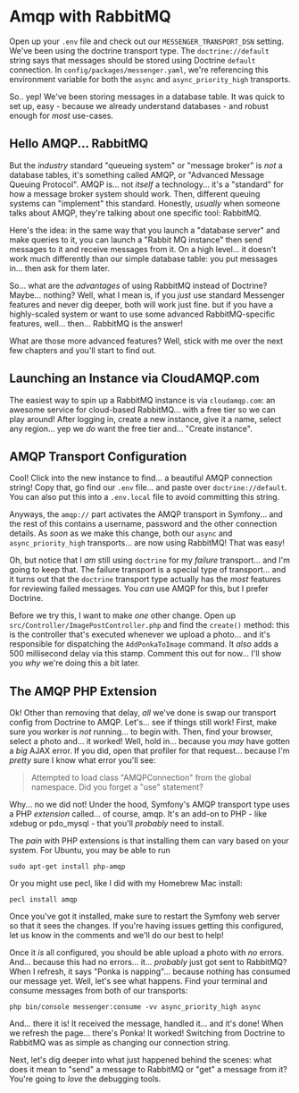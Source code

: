 # Amqp with RabbitMQ

Open up your `.env` file and check out our `MESSENGER_TRANSPORT_DSN` setting.
We've been using the doctrine transport type. The `doctrine://default` string
says that messages should be stored using Doctrine `default` connection. In
`config/packages/messenger.yaml`, we're referencing this environment variable
for both the `async` and `async_priority_high` transports.

So.. yep! We've been storing messages in a database table. It was quick to set up,
easy - because we already understand databases - and robust enough for *most*
use-cases.

## Hello AMQP... RabbitMQ

But the *industry* standard "queueing system" or "message broker" is *not* a
database tables, it's something called AMQP, or "Advanced Message Queuing Protocol".
AMQP is... not *itself* a technology... it's a "standard" for how a message broker
system should work. Then, different queuing systems can "implement" this standard.
Honestly, *usually* when someone talks about AMQP, they're talking about one specific
tool: RabbitMQ.

Here's the idea: in the same way that you launch a "database server" and make
queries to it, you can launch a "Rabbit MQ instance" then send messages to it
and receive messages from it. On a high level... it doesn't work much differently
than our simple database table: you put messages in... then ask for them later.

So... what are the *advantages* of using RabbitMQ instead of Doctrine? Maybe...
nothing? Well, what I mean is, if you *just* use standard Messenger features and
never dig deeper, both will work just fine. but if you have a highly-scaled system
or want to use some advanced RabbitMQ-specific features, well... then... RabbitMQ
is the answer!

What are those more advanced features? Well, stick with me over the next few chapters
and you'll start to find out.

## Launching an Instance via CloudAMQP.com

The easiest way to spin up a RabbitMQ instance is via `cloudamqp.com`: an awesome
service for cloud-based RabbitMQ... with a free tier so we can play around! After
logging in, create a new instance, give it a name, select any region... yep we
*do* want the free tier and... "Create instance".

## AMQP Transport Configuration

Cool! Click into the new instance to find... a beautiful AMQP connection string!
Copy that, go find our `.env` file... and paste over `doctrine://default`. You
can also put this into a `.env.local` file to avoid committing this string.

Anyways, the `amqp://` part activates the AMQP transport in Symfony... and the
rest of this contains a username, password and the other connection details.
As *soon* as we make this change, both our `async` and `async_priority_high`
transports... are now using RabbitMQ! That was easy!

Oh, but notice that I *am* still using `doctrine` for my *failure* transport...
and I'm going to keep that. The failure transport is a special type of transport...
and it turns out that the `doctrine` transport type actually has the *most*
features for reviewing failed messages. You *can* use AMQP for this, but I prefer
Doctrine.

Before we try this, I want to make *one* other change. Open up
`src/Controller/ImagePostController.php` and find the `create()` method: this is
the controller that's executed whenever we upload a photo... and it's responsible
for dispatching the `AddPonkaToImage` command. It *also* adds a 500 millisecond
delay via this stamp. Comment this out for now... I'll show you *why* we're doing
this a bit later.

## The AMQP PHP Extension

Ok! Other than removing that delay, *all* we've done is swap our transport config
from Doctrine to AMQP. Let's... see if things still work! First, make sure you
worker is *not* running... to begin with. Then, find your browser, select a photo
and... it worked! Well, hold in... because you *may* have gotten a *big* AJAX
error. If you did, open that profiler for that request... because I'm *pretty*
sure I know what error you'll see:

> Attempted to load class "AMQPConnection" from the global namespace.
> Did you forget a "use" statement?

Why... no we did not! Under the hood, Symfony's AMQP transport type uses a PHP
*extension* called... of course, amqp. It's an add-on to PHP - like xdebug or
pdo_mysql - that you'll *probably* need to install.

The *pain* with PHP extensions is that installing them can vary based on your
system. For Ubuntu, you may be able to run

```terminal
sudo apt-get install php-amqp
```

Or you might use pecl, like I did with my Homebrew Mac install:

```terminal
pecl install amqp
```

Once you've got it installed, make sure to restart the Symfony web server so that
it sees the changes. If you're having issues getting this configured, let us know
in the comments and we'll do our best to help!

Once it *is* all configured, you should be able upload a photo with *no* errors.
And... because this had no errors... it... *probably* just got sent to RabbitMQ?
When I refresh, it says "Ponka is napping"... because nothing has consumed our
message yet. Well, let's see what happens. Find your terminal and consume messages
from both of our transports:

```terminal
php bin/console messenger:consume -vv async_priority_high async
```

And... there it is! It received the message, handled it... and it's done! When
we refresh the page... there's Ponka! It worked! Switching from Doctrine to RabbitMQ
was as simple as changing our connection string.

Next, let's dig deeper into what just happened behind the scenes: what does it
mean to "send" a message to RabbitMQ or "get" a message from it? You're going
to *love* the debugging tools.
